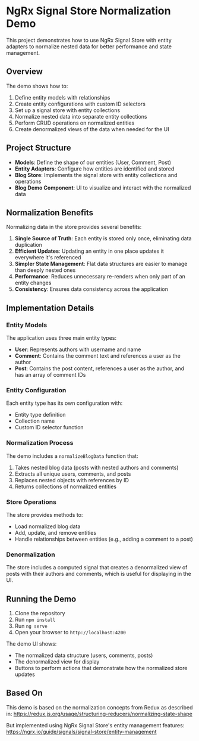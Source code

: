 # NgRx Signal Store Normalization Demo

This project demonstrates how to use NgRx Signal Store with entity adapters to normalize nested data for better performance and state management.

## Overview

The demo shows how to:

1. Define entity models with relationships
2. Create entity configurations with custom ID selectors
3. Set up a signal store with entity collections
4. Normalize nested data into separate entity collections
5. Perform CRUD operations on normalized entities
6. Create denormalized views of the data when needed for the UI

## Project Structure

- **Models**: Define the shape of our entities (User, Comment, Post)
- **Entity Adapters**: Configure how entities are identified and stored
- **Blog Store**: Implements the signal store with entity collections and operations
- **Blog Demo Component**: UI to visualize and interact with the normalized data

## Normalization Benefits

Normalizing data in the store provides several benefits:

1. **Single Source of Truth**: Each entity is stored only once, eliminating data duplication
2. **Efficient Updates**: Updating an entity in one place updates it everywhere it's referenced
3. **Simpler State Management**: Flat data structures are easier to manage than deeply nested ones
4. **Performance**: Reduces unnecessary re-renders when only part of an entity changes
5. **Consistency**: Ensures data consistency across the application

## Implementation Details

### Entity Models

The application uses three main entity types:

- **User**: Represents authors with username and name
- **Comment**: Contains the comment text and references a user as the author
- **Post**: Contains the post content, references a user as the author, and has an array of comment IDs

### Entity Configuration

Each entity type has its own configuration with:

- Entity type definition
- Collection name
- Custom ID selector function

### Normalization Process

The demo includes a `normalizeBlogData` function that:

1. Takes nested blog data (posts with nested authors and comments)
2. Extracts all unique users, comments, and posts
3. Replaces nested objects with references by ID
4. Returns collections of normalized entities

### Store Operations

The store provides methods to:

- Load normalized blog data
- Add, update, and remove entities
- Handle relationships between entities (e.g., adding a comment to a post)

### Denormalization

The store includes a computed signal that creates a denormalized view of posts with their authors and comments, which is useful for displaying in the UI.

## Running the Demo

1. Clone the repository
2. Run `npm install`
3. Run `ng serve`
4. Open your browser to `http://localhost:4200`

The demo UI shows:
- The normalized data structure (users, comments, posts)
- The denormalized view for display
- Buttons to perform actions that demonstrate how the normalized store updates

## Based On

This demo is based on the normalization concepts from Redux as described in:
https://redux.js.org/usage/structuring-reducers/normalizing-state-shape

But implemented using NgRx Signal Store's entity management features:
https://ngrx.io/guide/signals/signal-store/entity-management
